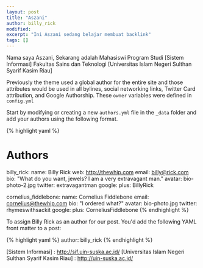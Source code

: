 ```yaml
---
layout: post
title: "Aszani"
author: billy_rick
modified:
excerpt: "Ini Aszani sedang belajar membuat backlink"
tags: []
---
```


Nama saya Aszani, Sekarang adalah Mahasiswi Program Studi [Sistem Informasi] Fakultas Sains dan Teknologi [Universitas Islam Negeri Sulthan Syarif Kasim Riau]

Previously the theme used a global author for the entire site and those attributes would be used in all bylines, social networking links, Twitter Card attribution, and Google Authorship. These `owner` variables were defined in `config.yml`

Start by modifying or creating a new `authors.yml` file in the `_data` folder and add your authors using the following format.

{% highlight yaml %}
# Authors

billy_rick:
  name: Billy Rick
  web: http://thewhip.com
  email: billy@rick.com
  bio: "What do you want, jewels? I am a very extravagant man."
  avatar: bio-photo-2.jpg
  twitter: extravagantman
  google:
    plus: BillyRick

cornelius_fiddlebone:
  name: Cornelius Fiddlebone
  email: cornelius@thewhip.com
  bio: "I ordered what?"
  avatar: bio-photo.jpg
  twitter: rhymeswithsackit
  google:
    plus: CorneliusFiddlebone
{% endhighlight %}

To assign Billy Rick as an author for our post. You'd add the following YAML front matter to a post:

{% highlight yaml %}
author: billy_rick
{% endhighlight %}

[Sistem Informasi] : http://sif.uin-suska.ac.id/
[Universitas Islam Negeri Sulthan Syarif Kasim Riau] : http://uin-suska.ac.id/
